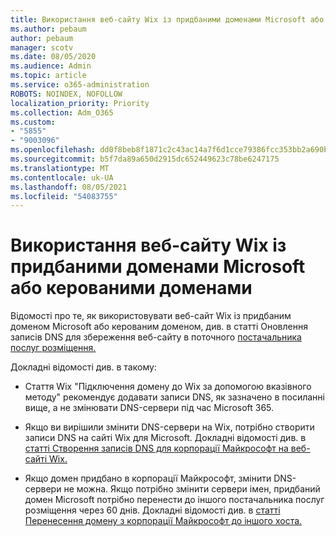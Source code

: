 ```yaml
---
title: Використання веб-сайту Wix із придбаними доменами Microsoft або керованими доменами
ms.author: pebaum
author: pebaum
manager: scotv
ms.date: 08/05/2020
ms.audience: Admin
ms.topic: article
ms.service: o365-administration
ROBOTS: NOINDEX, NOFOLLOW
localization_priority: Priority
ms.collection: Adm_O365
ms.custom:
- "5855"
- "9003096"
ms.openlocfilehash: dd0f8beb8f1871c2c43ac14a7f6d1cce79386fcc353bb2a690ba184904ca5857
ms.sourcegitcommit: b5f7da89a650d2915dc652449623c78be6247175
ms.translationtype: MT
ms.contentlocale: uk-UA
ms.lasthandoff: 08/05/2021
ms.locfileid: "54083755"
---
```

# <a name="using-a-wix-website-with-microsoft-purchased-or-managed-domains"></a>Використання веб-сайту Wix із придбаними доменами Microsoft або керованими доменами

Відомості про те, як використовувати веб-сайт Wix із придбаним доменом Microsoft або керованим доменом, див. в статті Оновлення записів DNS для збереження веб-сайту в поточного [постачальника послуг розміщення.](https://docs.microsoft.com/microsoft-365/admin/dns/update-dns-records-to-retain-current-hosting-provider)

Докладні відомості див. в такому: 

- Стаття Wix "Підключення домену до Wix за допомогою вказівного методу" рекомендує додавати записи DNS, як зазначено в посиланні вище, а не змінювати DNS-сервери під час Microsoft 365.

- Якщо ви вирішили змінити DNS-сервери на Wix, потрібно створити записи DNS на сайті Wix для Microsoft. Докладні відомості див. в [статті Створення записів DNS для корпорації Майкрософт на веб-сайті Wix.](https://docs.microsoft.com/microsoft-365/admin/dns/create-dns-records-at-wix)

- Якщо домен придбано в корпорації Майкрософт, змінити DNS-сервери не можна. Якщо потрібно змінити сервери імен, придбаний домен Microsoft потрібно перенести до іншого постачальника послуг розміщення через 60 днів. Докладні відомості див. в [статті Перенесення домену з корпорації Майкрософт до іншого хоста.](https://docs.microsoft.com/microsoft-365/admin/get-help-with-domains/transfer-a-domain-from-microsoft-to-another-host)

